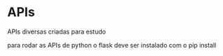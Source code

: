 # APIs
APIs diversas criadas para estudo

para rodar as APIs de python o flask deve ser instalado com o pip install
